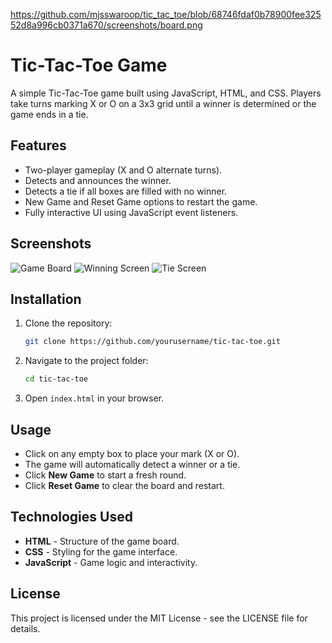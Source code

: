 https://github.com/mjsswaroop/tic_tac_toe/blob/68746fdaf0b78900fee32552d8a996cb0371a670/screenshots/board.png
# Tic-Tac-Toe Game

A simple Tic-Tac-Toe game built using JavaScript, HTML, and CSS. Players take turns marking X or O on a 3x3 grid until a winner is determined or the game ends in a tie.

## Features
- Two-player gameplay (X and O alternate turns).
- Detects and announces the winner.
- Detects a tie if all boxes are filled with no winner.
- New Game and Reset Game options to restart the game.
- Fully interactive UI using JavaScript event listeners.

## Screenshots
![Game Board](https://github.com/mjsswaroop/tic_tac_toe/blob/68746fdaf0b78900fee32552d8a996cb0371a670/screenshots/board.png) 
![Winning Screen](https://github.com/mjsswaroop/tic_tac_toe/blob/68746fdaf0b78900fee32552d8a996cb0371a670/screenshots/winning.png)
![Tie Screen](https://github.com/mjsswaroop/tic_tac_toe/blob/68746fdaf0b78900fee32552d8a996cb0371a670/screenshots/board.png)

## Installation
1. Clone the repository:
   ```bash
   git clone https://github.com/yourusername/tic-tac-toe.git
   ```
2. Navigate to the project folder:
   ```bash
   cd tic-tac-toe
   ```
3. Open `index.html` in your browser.

## Usage
- Click on any empty box to place your mark (X or O).
- The game will automatically detect a winner or a tie.
- Click **New Game** to start a fresh round.
- Click **Reset Game** to clear the board and restart.

## Technologies Used
- **HTML** - Structure of the game board.
- **CSS** - Styling for the game interface.
- **JavaScript** - Game logic and interactivity.

## License
This project is licensed under the MIT License - see the LICENSE file for details.


